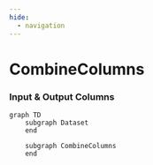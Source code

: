 ```yaml
---
hide:
  - navigation
---
```

# CombineColumns










### Input & Output Columns

``` mermaid
graph TD
	subgraph Dataset
	end

	subgraph CombineColumns
	end


```









